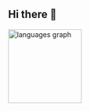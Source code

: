 ## Hi there 👋

<img src="https://github-readme-stats.vercel.app/api/top-langs?username=ReverDeBever&locale=en&hide_title=false&layout=compact&card_width=320&langs_count=5&theme=default&hide_border=false&order=2" height="150" alt="languages graph"  />
